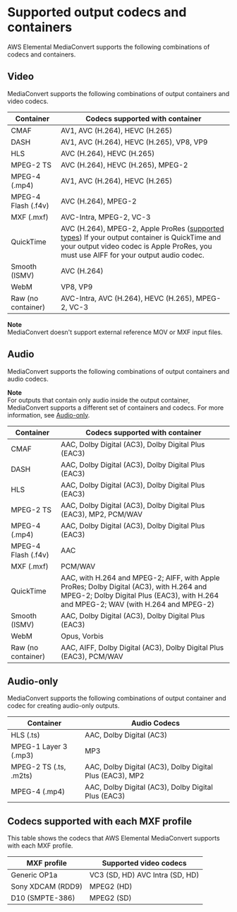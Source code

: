 # Supported output codecs and containers<a name="reference-codecs-containers"></a>

AWS Elemental MediaConvert supports the following combinations of codecs and containers\.

## Video<a name="reference-codecs-containers-output-video"></a>

MediaConvert supports the following combinations of output containers and video codecs\.


| Container | Codecs supported with container | 
| --- | --- | 
| CMAF | AV1, AVC \(H\.264\), HEVC \(H\.265\) | 
| DASH | AV1, AVC \(H\.264\), HEVC \(H\.265\), VP8, VP9 | 
| HLS | AVC \(H\.264\), HEVC \(H\.265\) | 
| MPEG\-2 TS | AVC \(H\.264\), HEVC \(H\.265\), MPEG\-2 | 
| MPEG\-4 \(\.mp4\) | AV1, AVC \(H\.264\), HEVC \(H\.265\) | 
| MPEG\-4 Flash \(\.f4v\) | AVC \(H\.264\), MPEG\-2 | 
| MXF \(\.mxf\) | AVC\-Intra, MPEG\-2, VC\-3 | 
| QuickTime | AVC \(H\.264\), MPEG\-2, Apple ProRes \([supported types](supported-types-for-apple-prores-outputs.md)\) If your output container is QuickTime and your output video codec is Apple ProRes, you must use AIFF for your output audio codec\.  | 
| Smooth \(ISMV\) | AVC \(H\.264\) | 
| WebM | VP8, VP9 | 
| Raw \(no container\) | AVC\-Intra, AVC \(H\.264\), HEVC \(H\.265\), MPEG\-2, VC\-3 | 

**Note**  
MediaConvert doesn't support external reference MOV or MXF input files\.

## Audio<a name="reference-codecs-containers-output-audio"></a>

MediaConvert supports the following combinations of output containers and audio codecs\.

**Note**  
For outputs that contain only audio inside the output container, MediaConvert supports a different set of containers and codecs\. For more information, see [Audio\-only](#audio-only-output)\.


| Container | Codecs supported with container | 
| --- | --- | 
| CMAF | AAC, Dolby Digital \(AC3\), Dolby Digital Plus \(EAC3\) | 
| DASH | AAC, Dolby Digital \(AC3\), Dolby Digital Plus \(EAC3\) | 
| HLS | AAC, Dolby Digital \(AC3\), Dolby Digital Plus \(EAC3\) | 
| MPEG\-2 TS | AAC, Dolby Digital \(AC3\), Dolby Digital Plus \(EAC3\), MP2, PCM/WAV | 
| MPEG\-4 \(\.mp4\) | AAC, Dolby Digital \(AC3\), Dolby Digital Plus \(EAC3\) | 
| MPEG\-4 Flash \(\.f4v\) | AAC | 
| MXF \(\.mxf\) | PCM/WAV | 
| QuickTime | AAC, with H\.264 and MPEG\-2; AIFF, with Apple ProRes; Dolby Digital \(AC3\), with H\.264 and MPEG\-2; Dolby Digital Plus \(EAC3\), with H\.264 and MPEG\-2; WAV \(with H\.264 and MPEG\-2\) | 
| Smooth \(ISMV\) | AAC, Dolby Digital \(AC3\), Dolby Digital Plus \(EAC3\) | 
| WebM | Opus, Vorbis | 
| Raw \(no container\) |  AAC, AIFF, Dolby Digital \(AC3\), Dolby Digital Plus \(EAC3\), PCM/WAV | 

## Audio\-only<a name="audio-only-output"></a>

MediaConvert supports the following combinations of output container and codec for creating audio\-only outputs\.


| Container | Audio Codecs | 
| --- | --- | 
| HLS \(\.ts\) | AAC, Dolby Digital \(AC3\) | 
| MPEG\-1 Layer 3 \(\.mp3\) | MP3 | 
| MPEG\-2 TS \(\.ts, \.m2ts\) | AAC, Dolby Digital \(AC3\), Dolby Digital Plus \(EAC3\), MP2 | 
| MPEG\-4 \(\.mp4\) | AAC, Dolby Digital \(AC3\), Dolby Digital Plus \(EAC3\) | 

## Codecs supported with each MXF profile<a name="reference-codecs-supported-with-each-mxf-profile"></a>

This table shows the codecs that AWS Elemental MediaConvert supports with each MXF profile\.


| MXF profile | Supported video codecs | 
| --- | --- | 
|  Generic OP1a  |  VC3 \(SD, HD\) AVC Intra \(SD, HD\)  | 
| Sony XDCAM \(RDD9\) | MPEG2 \(HD\) | 
| D10 \(SMPTE\-386\) | MPEG2 \(SD\) | 
